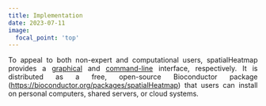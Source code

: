```yaml
---
title: Implementation
date: 2023-07-11
image:
  focal_point: 'top'
---
```


<p align="justify">
To appeal to both non-expert and computational users, spatialHeatmap provides a <a href="https://tgirke.shinyapps.io/spatialHeatmap/" target="_blank">graphical</a> and <a href="https://bioconductor.org/packages/devel/bioc/html/spatialHeatmap.html" target="_blank">command-line</a> interface, respectively. It is distributed as a free, open-source Bioconductor package (<a href="https://bioconductor.org/packages/spatialHeatmap" target="_blank">https://bioconductor.org/packages/spatialHeatmap</a>) that users can install on personal computers, shared servers, or cloud systems.
</p>

